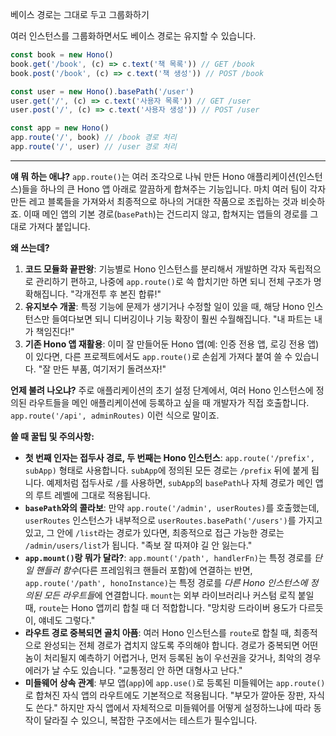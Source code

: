 베이스 경로는 그대로 두고 그룹화하기

여러 인스턴스를 그룹화하면서도 베이스 경로는 유지할 수 있습니다.

```javascript
const book = new Hono()
book.get('/book', (c) => c.text('책 목록')) // GET /book
book.post('/book', (c) => c.text('책 생성')) // POST /book

const user = new Hono().basePath('/user')
user.get('/', (c) => c.text('사용자 목록')) // GET /user
user.post('/', (c) => c.text('사용자 생성')) // POST /user

const app = new Hono()
app.route('/', book) // /book 경로 처리
app.route('/', user) // /user 경로 처리
```

---

**얘 뭐 하는 애냐?**
`app.route()`는 여러 조각으로 나눠 만든 Hono 애플리케이션(인스턴스)들을 하나의 큰 Hono 앱 아래로 깔끔하게 합쳐주는 기능입니다. 마치 여러 팀이 각자 만든 레고 블록들을 가져와서 최종적으로 하나의 거대한 작품으로 조립하는 것과 비슷하죠. 이때 메인 앱의 기본 경로(`basePath`)는 건드리지 않고, 합쳐지는 앱들의 경로를 그대로 가져다 붙입니다.

**왜 쓰는데?**
1.  **코드 모듈화 끝판왕**: 기능별로 Hono 인스턴스를 분리해서 개발하면 각자 독립적으로 관리하기 편하고, 나중에 `app.route()`로 쓱 합치기만 하면 되니 전체 구조가 명확해집니다. "각개전투 후 본진 합류!"
2.  **유지보수 개꿀**: 특정 기능에 문제가 생기거나 수정할 일이 있을 때, 해당 Hono 인스턴스만 들여다보면 되니 디버깅이나 기능 확장이 훨씬 수월해집니다. "내 파트는 내가 책임진다!"
3.  **기존 Hono 앱 재활용**: 이미 잘 만들어둔 Hono 앱(예: 인증 전용 앱, 로깅 전용 앱)이 있다면, 다른 프로젝트에서도 `app.route()`로 손쉽게 가져다 붙여 쓸 수 있습니다. "잘 만든 부품, 여기저기 돌려쓰자!"

**언제 불려 나오냐?**
주로 애플리케이션의 초기 설정 단계에서, 여러 Hono 인스턴스에 정의된 라우트들을 메인 애플리케이션에 등록하고 싶을 때 개발자가 직접 호출합니다. `app.route('/api', adminRoutes)` 이런 식으로 말이죠.

**쓸 때 꿀팁 및 주의사항:**
*   **첫 번째 인자는 접두사 경로, 두 번째는 Hono 인스턴스**: `app.route('/prefix', subApp)` 형태로 사용합니다. `subApp`에 정의된 모든 경로는 `/prefix` 뒤에 붙게 됩니다. 예제처럼 접두사로 `/`를 사용하면, `subApp`의 `basePath`나 자체 경로가 메인 앱의 루트 레벨에 그대로 적용됩니다.
*   **`basePath`와의 콜라보**: 만약 `app.route('/admin', userRoutes)`를 호출했는데, `userRoutes` 인스턴스가 내부적으로 `userRoutes.basePath('/users')`를 가지고 있고, 그 안에 `/list`라는 경로가 있다면, 최종적으로 접근 가능한 경로는 `/admin/users/list`가 됩니다. "족보 잘 따져야 길 안 잃는다."
*   **`app.mount()`랑 뭐가 달라?**: `app.mount('/path', handlerFn)`는 특정 경로를 *단일 핸들러 함수*(다른 프레임워크 핸들러 포함)에 연결하는 반면, `app.route('/path', honoInstance)`는 특정 경로를 *다른 Hono 인스턴스에 정의된 모든 라우트들*에 연결합니다. `mount`는 외부 라이브러리나 커스텀 로직 붙일 때, `route`는 Hono 앱끼리 합칠 때 더 적합합니다. "망치랑 드라이버 용도가 다르듯이, 얘네도 그렇다."
*   **라우트 경로 중복되면 골치 아픔**: 여러 Hono 인스턴스를 `route`로 합칠 때, 최종적으로 완성되는 전체 경로가 겹치지 않도록 주의해야 합니다. 경로가 중복되면 어떤 놈이 처리될지 예측하기 어렵거나, 먼저 등록된 놈이 우선권을 갖거나, 최악의 경우 에러가 날 수도 있습니다. "교통정리 안 하면 대형사고 난다."
*   **미들웨어 상속 관계**: 부모 앱(`app`)에 `app.use()`로 등록된 미들웨어는 `app.route()`로 합쳐진 자식 앱의 라우트에도 기본적으로 적용됩니다. "부모가 깔아둔 장판, 자식도 쓴다." 하지만 자식 앱에서 자체적으로 미들웨어를 어떻게 설정하느냐에 따라 동작이 달라질 수 있으니, 복잡한 구조에서는 테스트가 필수입니다.